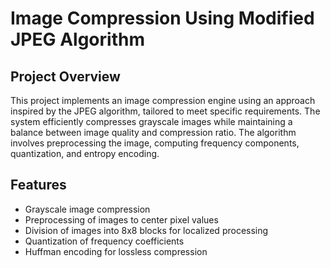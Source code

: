 # Image Compression Using Modified JPEG Algorithm

## Project Overview

This project implements an image compression engine using an approach inspired by the JPEG algorithm, tailored to meet specific requirements. The system efficiently compresses grayscale images while maintaining a balance between image quality and compression ratio. The algorithm involves preprocessing the image, computing frequency components, quantization, and entropy encoding.

## Features

- Grayscale image compression
- Preprocessing of images to center pixel values
- Division of images into 8x8 blocks for localized processing
- Quantization of frequency coefficients
- Huffman encoding for lossless compression
